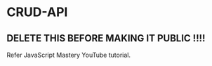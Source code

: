 # CRUD-API

## DELETE THIS BEFORE MAKING IT PUBLIC !!!!

Refer JavaScript Mastery YouTube tutorial.
